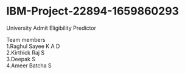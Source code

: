 # IBM-Project-22894-1659860293
University Admit Eligibility Predictor

Team members<br/>
1.Raghul Sayee K A D<br/>
2.Kirthick Raj S<br/>
3.Deepak S<br/>
4.Ameer Batcha S
